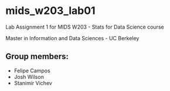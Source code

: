 # mids_w203_lab01
Lab Assignment 1 for MIDS W203 - Stats for Data Science course


Master in Information and Data Sciences - UC Berkeley

## Group members:

* Felipe Campos
* Josh Wilson
* Stanimir Vichev
